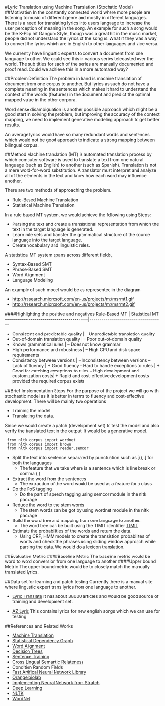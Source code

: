 #Lyric Translation using Machine Translation (Stochatic Model)
##Motivation
In the constantly connected world where more people are listening to music of different genre and mostly in different languages. There is a need for translating lyrics into users language to increase the user perception of meaning in the song. An example for such a song would be the K-Pop hit Gangum Style, though was a great hit in the music market, people did not understand the lyrics of the song is. What if they was a way to convert the lyrics which are in English to other languages and vice versa.

We currently have lingustic experts to convert a document from one language to other. We could see this in various series telecasted over the world. The sub titles for each of the series are manually documented and proof read. Could we achieve this in a more automated way?

##Problem Definition
The problem in hand is machine translation of document from one corpus to another. But lyrics as such do not have a complete meaning in the sentences which makes it hard to understand the context of the words (features) in the document and predict the optimal mapped value in the other corpora.

Word sense disambiguation is another possible approach which might be a good start in solving the problem, but improving the accuracy of the context mapping, we need to implement generative modeling approach to get better results.

An average lyrics would have so many redundant words and sentences which would not be good approach to indicate a strong mapping between bilingual corpus.

##Method
Machine translation (MT) is automated translation process by which computer software is used to translate a text from one natural language (such as English) to another (such as Spanish).
Translation is not a mere word-for-word substitution. A translator must interpret and analyze all of the elements in the text and know how each word may influence another.

There are two methods of approaching the problem.
* Rule-Based Machine Translation
* Statistical Machine Translation


In a rule based MT system, we would achieve the following using
Steps:
* Parsing the text and create a transistional representation from which the text in the target language is generated.
* Learn rule sets and transfer the grammatical structure of the source language into the target language.
* Create vocabulary and linguistic rules.

A statistical MT system spans across different fields,
* Syntax-Based SMT
* Phrase-Based SMT
* Word Alignment
* Language Modeling

An example of such model would be as represented in the diagram 
* http://research.microsoft.com/en-us/projects/mt/msrmt1.gif
* http://research.microsoft.com/en-us/projects/mt/msrmt2.gif

####Highlighting the positive and negatives
Rule-Based MT					                    |   Statistical MT
------------------------------------------|-------------------------------------
+ Consistent and predictable quality		  |   – Unpredictable translation quality
+ Out-of-domain translation quality		    |   – Poor out-of-domain quality
+ Knows grammatical rules			            |   – Does not know grammar
+ High performance and robustness		      |   – High CPU and disk space requirements
+ Consistency between versions			      |   – Inconsistency between versions
– Lack of fluency				                  |   + Good fluency
– Hard to handle exceptions to rules		  |   + Good for catching exceptions to rules
– High development and customization costs|  + Rapid and cost-effective development costs provided the required corpus exists

##Brief Implementation Steps
For the purpose of the project we will go with stochastic model as it is better in terms to fluency and cost-effective development.
There will be mainly two operations
* Training the model 
* Translating the data.

Since we would create a patch (development set) to test the model and also verify the translated text in the output. It would be a generative model.
```
 from nltk.corpus import wordnet
 from nltk.corpus import brown
 from nltk.corpus import reader.semcor 
```

* Split the text into sentence separated by punctuation such as [(),.] for both the languages
  * The feature that we take where is a sentence which is line break or comma (,) 
* Extract the word from the sentences
  * The extraction of the word would be used as a feature for a class
* Do the PoS tagging
  * Do the part of speech tagging using semcor module in the nltk package
* Reduce the word to the stem words
  * The stem words can be got by using wordnet module in the nltk package
* Build the word tree and mapping from one language to another.
  * The word tree can be built using the TIMIT identifier [TIMIT](http://www.nltk.org/book/ch11.html)
* Estimate the probabilities of the words and return the data.
  * Using CRF, HMM models to create the transistion probabilites of words and check the phrases using sliding window approach while parsing the data. We would do a lexicon translation.

##Evaluation Metric
####Baseline Metric
The baseline metric would be word to word conversion from one language to another
####Upper bound Metric
The upper bound metric would be to closely match the manually translated lyrics.

##Data set for learning and patch testing
Currently there is a manual site where lingustic expert trans lyrics from one language to another. 
* [Lyric Translate](lyricstranslate.com)
It has about 38000 articles and would be good source of training and development set.

* [AZ Lyric](http://www.azlyrics.com/)
This contains lyrics for new english songs which we can use for testing

##References and Related Works
* [Machine Translation](http://research.microsoft.com/en-us/projects/mt/)
* [Statistical Dependency Graph](http://research.microsoft.com/pubs/68973/stat_mt_dependency_graph_tmi_camera_ready.pdf)
* [Word Alignment](http://research.microsoft.com/pubs/68848/acl-2001-alignment.doc)
* [Decision Trees](http://research.microsoft.com/pubs/68909/amta-decision-trees.doc)
* [Sentence Training](http://research.microsoft.com/pubs/68968/conf_lrec2004.pdf)
* [Cross Lingual Semantic Relateness](http://web.eecs.umich.edu/~mihalcea/downloads.html#CROSS_LIN_SEM_REL)
* [Condition Random Fields](http://pages.cs.wisc.edu/~jerryzhu/cs838/CRF.pdf)
* [Fast Artifical Neural Network Library](http://leenissen.dk/fann/wp/)
* [Orange biolab](http://orange.biolab.si/)
* [Implementing Neural Network from Stratch](http://www.wildml.com/2015/09/implementing-a-neural-network-from-scratch/)
* [Deep Learning](http://deeplearning.net/software/theano/)
* [NLTK](http://www.nltk.org/nltk_data/)
* [WordNet](http://wordnet.princeton.edu/)
